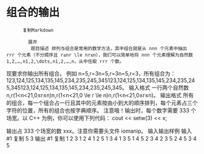# 组合的输出


          复制Markdown
         
            展开
             题目描述 排列与组合是常用的数学方法，其中组合就是从 nnn 个元素中抽出 rrr 个元素（不分顺序且 r≤nr \le nr≤n），我们可以简单地将 nnn 个元素理解为自然数 1,2,…,n1,2,\dots,n1,2,…,n，从中任取 rrr 个数。
现要求你输出所有组合。
例如 n=5,r=3n=5,r=3n=5,r=3，所有组合为：
123,124,125,134,135,145,234,235,245,345123,124,125,134,135,145,234,235,245,345123,124,125,134,135,145,234,235,245,345。
 输入格式 一行两个自然数 n,r(1<n<21,0≤r≤n)n,r(1<n<21,0 \le r \le n)n,r(1<n<21,0≤r≤n)。
 输出格式 所有的组合，每一个组合占一行且其中的元素按由小到大的顺序排列，每个元素占三个字符的位置，所有的组合也按字典顺序。
注意哦！输出时，每个数字需要 333 个场宽。以 C++ 为例，你可以使用下列代码：
cout << setw(3) << x;

输出占 333 个场宽的数 xxx。注意你需要头文件 iomanip。
  输入输出样例 输入 #1 
    复制
   5 3 
 输出 #1 
    复制
     1  2  3
  1  2  4
  1  2  5
  1  3  4
  1  3  5
  1  4  5
  2  3  4
  2  3  5
  2  4  5
  3  4  5  